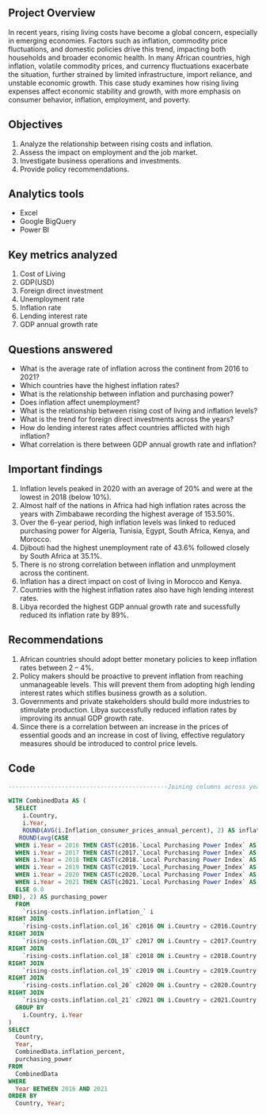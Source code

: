 ## Project Overview
In recent years, rising living costs have become a global concern, especially in emerging economies. Factors such as inflation, commodity price fluctuations, and domestic policies drive this trend, impacting both households and broader economic health. In many African countries, high inflation, volatile commodity prices, and currency fluctuations exacerbate the situation, further strained by limited infrastructure, import reliance, and unstable economic growth. This case study examines how rising living expenses affect economic stability and growth, with more emphasis on consumer behavior, inflation, employment, and poverty.

## Objectives
1. Analyze the relationship between rising costs and inflation.
2. Assess the impact on employment and the job market.
3. Investigate business operations and investments.
4. Provide policy recommendations.

## Analytics tools
+ Excel
+ Google BigQuery
+ Power BI

## Key metrics analyzed
1. Cost of Living
2. GDP(USD)
3. Foreign direct investment
4. Unemployment rate
5. Inflation rate
6. Lending interest rate
7. GDP annual growth rate

## Questions answered
+ What is the average rate of inflation across the continent from 2016 to 2021?
+ Which countries have the highest inflation rates?
+ What is the relationship between inflation and purchasing power?
+ Does inflation affect unemployment?
+ What is the relationship between rising cost of living and inflation levels?
+ What is the trend for foreign direct investments across the years?
+ How do lending interest rates affect countries afflicted with high inflation?
+ What correlation is there between GDP annual growth rate and inflation?

## Important findings
1. Inflation levels peaked in 2020 with an average of 20% and were at the lowest in 2018 (below 10%).
2. Almost half of the nations in Africa had high inflation rates across the years with Zimbabawe recording the highest average of 153.50%.
3. Over the 6-year period, high inflation levels was linked to reduced purchasing power for Algeria, Tunisia, Egypt, South Africa, Kenya, and Morocco.
4. Djibouti had the highest unemployment rate of 43.6% followed closely by South Africa at 35.1%.
5. There is no strong correlation between inflation and unmployment across the continent.
6. Inflation has a direct impact on cost of living in Morocco and Kenya.
7. Countries with the highest inflation rates also have high lending interest rates.
8. Libya recorded the highest GDP annual growth rate and sucessfully reduced its inflation rate by 89%.

## Recommendations
1. African countries should adopt better monetary policies to keep inflation rates between 2 – 4%.
2. Policy makers should be proactive to prevent inflation from reaching unmanageable levels. This will prevent them from adopting high lending interest rates which stifles business growth as a solution.
3. Governments and private stakeholders should build more industries to stimulate production. Libya successfully reduced inflation rates by improving its annual GDP growth rate.
4. Since there is a correlation between an increase in the prices of essential goods and an increase in cost of living, effective regulatory measures should be introduced to control price levels.

## Code
```Sql
---------------------------------------------Joining columns across years-----------------------------------------------------------------------------------------------------

WITH CombinedData AS (
  SELECT 
    i.Country, 
    i.Year, 
    ROUND(AVG(i.Inflation_consumer_prices_annual_percent), 2) AS inflation_percent,
   ROUND(avg(CASE 
  WHEN i.Year = 2016 THEN CAST(c2016.`Local Purchasing Power Index` AS FLOAT64)
  WHEN i.Year = 2017 THEN CAST(c2017.`Local Purchasing Power Index` AS FLOAT64)
  WHEN i.Year = 2018 THEN CAST(c2018.`Local Purchasing Power Index` AS FLOAT64)
  WHEN i.Year = 2019 THEN CAST(c2019.`Local_Purchasing_Power_Index` AS FLOAT64)
  WHEN i.Year = 2020 THEN CAST(c2020.`Local Purchasing Power Index` AS FLOAT64)
  WHEN i.Year = 2021 THEN CAST(c2021.`Local Purchasing Power Index` AS FLOAT64)
  ELSE 0.0
END), 2) AS purchasing_power
  FROM 
    `rising-costs.inflation.inflation_` i
RIGHT JOIN 
    `rising-costs.inflation.col_16` c2016 ON i.Country = c2016.Country
RIGHT JOIN 
    `rising-costs.inflation.COL_17` c2017 ON i.Country = c2017.Country
RIGHT JOIN 
    `rising-costs.inflation.col_18` c2018 ON i.Country = c2018.Country
RIGHT JOIN 
    `rising-costs.inflation.col_19` c2019 ON i.Country = c2019.Country
RIGHT JOIN 
    `rising-costs.inflation.col_20` c2020 ON i.Country = c2020.Country
RIGHT JOIN 
    `rising-costs.inflation.col_21` c2021 ON i.Country = c2021.Country
  GROUP BY 
    i.Country, i.Year
)
SELECT 
  Country, 
  Year, 
  CombinedData.inflation_percent, 
  purchasing_power
FROM 
  CombinedData
WHERE 
  Year BETWEEN 2016 AND 2021
ORDER BY 
  Country, Year;
